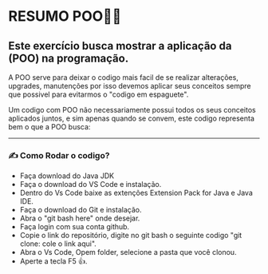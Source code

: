 # RESUMO POO👨‍💻
## Este exercício busca mostrar a aplicação da (POO) na programação.

   A POO serve para deixar o codigo mais facil de se realizar alterações,  upgrades, manutenções por  isso  devemos aplicar seus conceitos sempre que possivel para evitarmos o "codigo em espaguete".
  
  Um codigo com  POO não necessariamente  possui todos os seus conceitos  aplicados  juntos, e sim apenas quando se convem, este codigo representa bem o que a POO busca:

  ----
  ### ✍ Como Rodar o codigo? 

  * Faça download do <a>Java JDK</a>
  * Faça o download do <a>VS Code</a> e instalação.
  * Dentro do Vs Code baixe as extenções <a>Extension Pack for Java
</a> e <a>Java IDE</a>.
 * Faça o download do <a>Git</a> e instalação.
 * Abra o "git bash here" onde desejar.
 * Faça login com sua conta github.
 * Copie o link do repositório, digite no git bash o seguinte codigo "git clone: cole o link aqui".
 * Abra o Vs Code, Opem folder, selecione a pasta que você clonou.
 * Aperte a tecla F5 👍.

  
